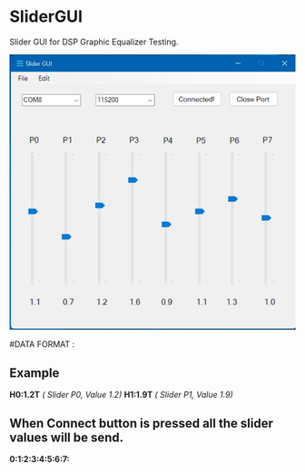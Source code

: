 # SliderGUI
Slider GUI for DSP Graphic Equalizer Testing.

![Slider GUI Image](/images/image.jpg)

#DATA FORMAT
<H><Slider No>:<Slider Value><T>

## Example 
**H0:1.2T**  *( Slider P0, Value 1.2)*
**H1:1.9T**  *( Slider P1, Value 1.9)*

## When Connect button is pressed all the slider values will be send.
**<H>0:<Value><T><H>1:<Value><T><H>2:<Value><T><H>3:<Value><T><H>4:<Value><T><H>5:<Value><T><H>6:<Value><T><H>7:<Value><T>**